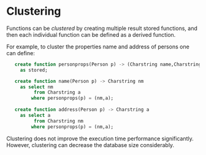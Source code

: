 # Clustering

Functions can be *clustered* by creating multiple result stored
functions, and then each individual function can be defined as a
derived function.

For example, to cluster the properties name and
address of persons one can define:

```sql
   create function personprops(Person p) -> (Charstring name,Charstring address)
     as stored;

   create function name(Person p) -> Charstring nm
     as select nm
          from Charstring a
         where personprops(p) = (nm,a);
         
   create function address(Person p) -> Charstring a
     as select a
          from Charstring nm
         where personprops(p) = (nm,a);
```

Clustering does not improve the execution time performance
significantly. However, clustering can decrease the database size
considerably.
